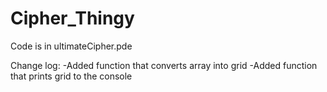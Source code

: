 # Cipher_Thingy

Code is in ultimateCipher.pde 

Change log:
-Added function that converts array into grid
-Added function that prints grid to the console

